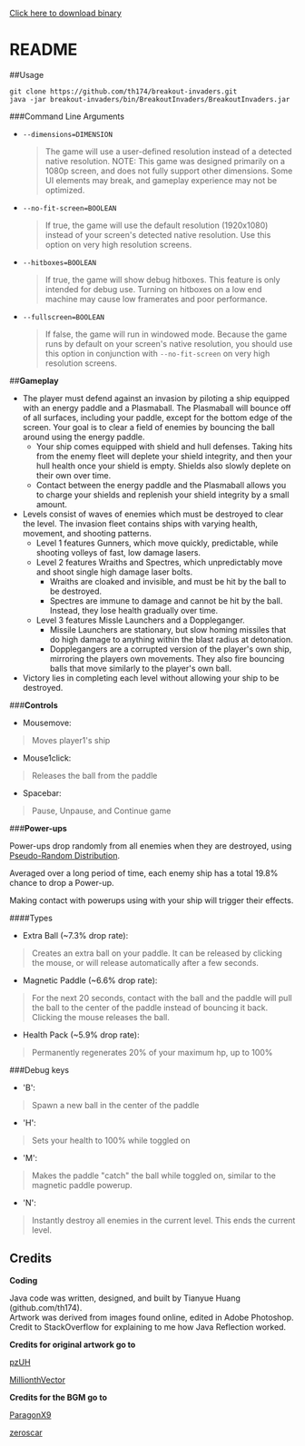 [Click here to download binary](bin/BreakoutInvaders.jar)

README
=================================
##Usage

    git clone https://github.com/th174/breakout-invaders.git
    java -jar breakout-invaders/bin/BreakoutInvaders/BreakoutInvaders.jar

###Command Line Arguments
- `--dimensions=DIMENSION`

   > The game will use a user-defined resolution instead of a detected native resolution. NOTE: This game was designed primarily on a 1080p screen, and does not fully support other dimensions. Some UI elements may break, and gameplay experience may not be optimized.
- `--no-fit-screen=BOOLEAN`

   > If true, the game will use the default resolution (1920x1080) instead of your screen's detected native resolution. Use this option on very high resolution screens.
- `--hitboxes=BOOLEAN`

   > If true, the game will show debug hitboxes. This feature is only intended for debug use. Turning on hitboxes on a low end machine may cause low framerates and poor performance.
- `--fullscreen=BOOLEAN`

   > If false, the game will run in windowed mode. Because the game runs by default on your screen's native resolution, you should use this option in conjunction with `--no-fit-screen` on very high resolution screens.

##**Gameplay**
* The player must defend against an invasion by piloting a ship equipped with an energy paddle and a Plasmaball. The Plasmaball will bounce off of all surfaces, including your paddle, except for the bottom edge of the screen. Your goal is to clear a field of enemies by bouncing the ball around using the energy paddle.
	* Your ship comes equipped with shield and hull defenses. Taking hits from the enemy fleet will deplete your shield integrity, and then your hull health once your shield is empty. Shields also slowly deplete on their own over time.
	* Contact between the energy paddle and the Plasmaball allows you to charge your shields and replenish your shield integrity by a small amount.
* Levels consist of waves of enemies which must be destroyed to clear the level. The invasion fleet contains ships with varying health, movement, and shooting patterns.
	* Level 1 features Gunners, which move quickly, predictable, while shooting volleys of fast, low damage lasers.
	* Level 2 features Wraiths and Spectres, which unpredictably move and shoot single high damage laser bolts.
		* Wraiths are cloaked and invisible, and must be hit by the ball to be destroyed.
		* Spectres are immune to damage and cannot be hit by the ball. Instead, they lose health gradually over time.
	* Level 3 features Missle Launchers and a Doppleganger.
		* Missile Launchers are stationary, but slow homing missiles that do high damage to anything within the blast radius at detonation.
		* Dopplegangers are a corrupted version of the player's own ship, mirroring the players own movements. They also fire bouncing balls that move similarly to the player's own ball.
* Victory lies in completing each level without allowing your ship to be destroyed.

###**Controls**

- Mousemove:

> Moves player1's ship

- Mouse1click:

> Releases the ball from the paddle

- Spacebar:

> Pause, Unpause, and Continue game

###**Power-ups**

Power-ups drop randomly from all enemies when they are destroyed, using [Pseudo-Random Distribution](http://wiki.teamliquid.net/dota2/Pseudo_Random_Distribution). 

Averaged over a long period of time, each enemy ship has a total 19.8% chance to drop a Power-up.

Making contact with powerups using with your ship will trigger their effects. 

####Types

- Extra Ball (~7.3% drop rate):
> Creates an extra ball on your paddle. It can be released by clicking the mouse, or will release automatically after a few seconds. 

- Magnetic Paddle (~6.6% drop rate): 
> For the next 20 seconds, contact with the ball and the paddle will pull the ball to the center of the paddle instead of bouncing it back. Clicking the mouse releases the ball.
 
- Health Pack (~5.9% drop rate): 
> Permanently regenerates 20% of your maximum hp, up to 100%

###Debug keys
- 'B':
> Spawn a new ball in the center of the paddle 

- 'H':
> Sets your health to 100% while toggled on

- 'M': 
> Makes the paddle "catch" the ball while toggled on, similar to the magnetic paddle powerup.

- 'N': 
>Instantly destroy all enemies in the current level. This ends the current level.

Credits
-----------------------------------------
**Coding**

Java code was written, designed, and built by Tianyue Huang (github.com/th174).  
Artwork was derived from images found online, edited in Adobe Photoshop.
Credit to StackOverflow for explaining to me how Java Reflection worked.

**Credits for original artwork go to**

[pzUH](http://www.gameart2d.com)

[MillionthVector](http://millionthvector.blogspot.com/)

**Credits for the BGM go to**

[ParagonX9](paragonx9.newgrounds.com)

[zeroscar](zeroscar.bandcamp.com)
